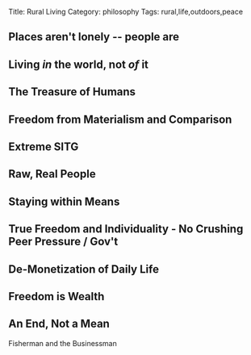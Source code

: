 Title: Rural Living
Category: philosophy
Tags: rural,life,outdoors,peace

## Places aren't lonely -- people are

## Living _in_ the world, not _of_ it

## The Treasure of Humans 

## Freedom from Materialism and Comparison

## Extreme SITG

## Raw, Real People



## Staying within Means

## True Freedom and Individuality - No Crushing Peer Pressure / Gov't

## De-Monetization of Daily Life

## Freedom is Wealth

## An End, Not a Mean
Fisherman and the Businessman
